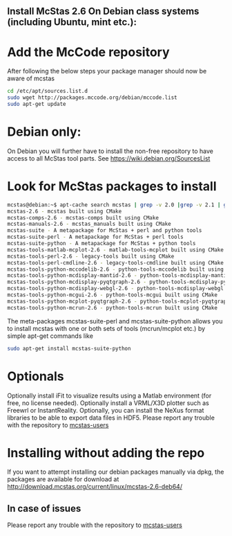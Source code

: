 ## Install McStas 2.6 On Debian class systems (including Ubuntu, mint etc.):

# Add the McCode repository
After following the below steps your package manager should now be aware of mcstas
```bash
cd /etc/apt/sources.list.d
sudo wget http://packages.mccode.org/debian/mccode.list
sudo apt-get update
```

# Debian only:
On Debian you will further have to install the non-free repository to have access to all McStas tool parts. See https://wiki.debian.org/SourcesList

# Look for McStas packages to install
```bash
mcstas@debian:~$ apt-cache search mcstas | grep -v 2.0 |grep -v 2.1 | grep -v 2.2 | grep -v 2.3 | grep -v 2.4 | grep -v 2.5
mcstas-2.6 - mcstas built using CMake
mcstas-comps-2.6 - mcstas-comps built using CMake
mcstas-manuals-2.6 - mcstas_manuals built using CMake
mcstas-suite - A metapackage for McStas + perl and python tools
mcstas-suite-perl - A metapackage for McStas + perl tools
mcstas-suite-python - A metapackage for McStas + python tools
mcstas-tools-matlab-mcplot-2.6 - matlab-tools-mcplot built using CMake
mcstas-tools-perl-2.6 - legacy-tools built using CMake
mcstas-tools-perl-cmdline-2.6 - legacy-tools-cmdline built using CMake
mcstas-tools-python-mccodelib-2.6 - python-tools-mccodelib built using CMake
mcstas-tools-python-mcdisplay-mantid-2.6 - python-tools-mcdisplay-mantid built using CMake
mcstas-tools-python-mcdisplay-pyqtgraph-2.6 - python-tools-mcdisplay-pyqtgraph built using CMake
mcstas-tools-python-mcdisplay-webgl-2.6 - python-tools-mcdisplay-webgl built using CMake
mcstas-tools-python-mcgui-2.6 - python-tools-mcgui built using CMake
mcstas-tools-python-mcplot-pyqtgraph-2.6 - python-tools-mcplot-pyqtgraph built using CMake
mcstas-tools-python-mcrun-2.6 - python-tools-mcrun built using CMake
```
The meta-packages mcstas-suite-perl and mcstas-suite-python allows you to install mcstas with one or both sets of tools (mcrun/mcplot etc.) by simple apt-get commands like
```bash
sudo apt-get install mcstas-suite-python
```
# Optionals
Optionally install iFit to visualize results using a Matlab environment (for free, no license needed).
Optionally install a VRML/X3D plotter such as Freewrl or InstantReality.
Optionally, you can install the NeXus format libraries to be able to export data files in HDF5.
Please report any trouble with the repository to [mcstas-users](mailto:mcstas-users@mcstas.org)

# Installing without adding the repo
If you want to attempt installing our debian packages manually via
dpkg, the packages are available for download at http://download.mcstas.org/current/linux/mcstas-2.6-deb64/

## In case of issues
Please report any trouble with the repository to [mcstas-users](mailto:mcstas-users@mcstas.org)


